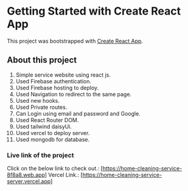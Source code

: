 # Getting Started with Create React App

This project was bootstrapped with [Create React App](https://github.com/facebook/create-react-app).

## About this project
1. Simple service website using react js.
2. Used Firebase authentication.
3. Used Firebase hosting to deploy.
4. Used Navigation to redirect to the same page.
5. Used new hooks.
6. Used Private routes.
7. Can Login using email and password and Google.
8. Used React Router DOM.
9. Used tailwind daisyUi.
10. Used vercel to deploy server.
11. Used mongodb for database.


### Live link of the project

Click on the below link to check out.: [https://home-cleaning-service-8f8a8.web.app]
Vercel Link.: [https://home-cleaning-service-server.vercel.app]

